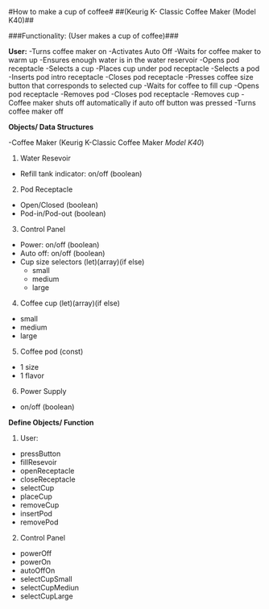#How to make a cup of coffee#
##(Keurig K- Classic Coffee Maker (Model K40)##

###Functionality: (User makes a cup of coffee)###

**User:**
-Turns coffee maker on
-Activates Auto Off
-Waits for coffee maker to warm up
-Ensures enough water is in the water reservoir
-Opens pod receptacle
-Selects a cup
-Places cup under pod receptacle
-Selects a pod
-Inserts pod intro receptacle
-Closes pod receptacle
-Presses coffee size button that corresponds to selected cup
-Waits for coffee to fill cup
-Opens pod receptacle
-Removes pod
-Closes pod receptacle
-Removes cup
-Coffee maker shuts off automatically if auto off button was pressed
-Turns coffee maker off

**Objects/ Data Structures**

-Coffee Maker (Keurig K-Classic Coffee Maker *Model K40*)
1. Water Resevoir
- Refill tank indicator: on/off (boolean)  

2. Pod Receptacle
- Open/Closed (boolean)
- Pod-in/Pod-out (boolean)  

3. Control Panel
- Power: on/off (boolean)
- Auto off: on/off (boolean)
- Cup size selectors (let)(array)(if else)
  - small
  - medium
  - large  

4. Coffee cup (let)(array)(if else)
- small
- medium
- large  

5. Coffee pod (const)
- 1 size
- 1 flavor  

6. Power Supply
- on/off (boolean)


**Define Objects/ Function**
1. User:
- pressButton
- fillResevoir
- openReceptacle
- closeReceptacle
- selectCup
- placeCup
- removeCup
- insertPod
- removePod  

2. Control Panel
-  powerOff
- powerOn
- autoOffOn
- selectCupSmall
- selectCupMediun
- selectCupLarge  




